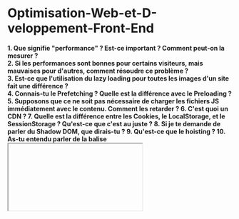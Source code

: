 # Optimisation-Web-et-D-veloppement-Front-End <br>
**1. Que signifie "performance" ? Est-ce important ? Comment peut-on la mesurer ?<br>
2. Si les performances sont bonnes pour certains visiteurs, mais mauvaises pour d'autres, comment résoudre ce problème ?<br>
3. Est-ce que l'utilisation du lazy loading pour toutes les images d'un site fait une différence ?<br>
4. Connais-tu le Prefetching ? Quelle est la différence avec le Preloading ?<br>
5. Supposons que ce ne soit pas nécessaire de charger les fichiers JS immédiatement avec le contenu. Comment les retarder ?
6. C'est quoi un CDN ?
7. Quelle est la différence entre les Cookies, le LocalStorage, et le SessionStorage ? Qu'est-ce que c'est au juste ?
8. Si je te demande de parler du Shadow DOM, que dirais-tu ?
9. Qu'est-ce que le hoisting ?
10. As-tu entendu parler de la balise <iframe> ? À quoi sert-elle ?
11. Connais-tu les méthodes call(), apply() et bind() ? À quoi servent-elles ?
12. Que sont les backlinks (liens de retour) ?
13. Comment Google indexe-t-il mon site web ?
14. Qu'est-ce que 'use strict' en JavaScript et pourquoi l'utilise-t-on ?
15. Peux-tu parler des métriques LCP, CLS et INP ?
16. Quand tu modifies ton code, mais que les changements ne sont pas visibles sur le site, comment gères-tu ça avec le client ? Lui demandes-tu de vider son cache ? Et si les visiteurs rencontrent le même problème ?**
17. Quels sont les secrets de React pour optimiser les performances des applications web ?
